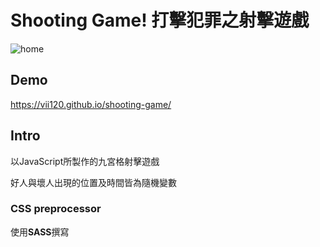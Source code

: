 # Shooting Game! 打擊犯罪之射擊遊戲

![home](https://i.imgur.com/S27dN3Y.png)

## Demo

https://vii120.github.io/shooting-game/

## Intro

以JavaScript所製作的九宮格射擊遊戲

好人與壞人出現的位置及時間皆為隨機變數

### CSS preprocessor

 使用**SASS**撰寫
